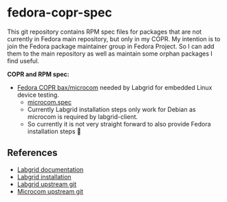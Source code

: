 # fedora-copr-spec

This git repository contains RPM spec files for packages that are not currently in Fedora main repository, but only in my COPR.
My intention is to join the Fedora package maintainer group in Fedora Project.
So I can add them to the main repository as well as maintain some orphan packages I find useful.

**COPR and RPM spec:**

- [Fedora COPR bax/microcom](https://copr.fedorainfracloud.org/coprs/bax/microcom/) needed by Labgrid for embedded Linux device testing.
  - [microcom.spec](microcom.spec)
  - Currently Labgrid installation steps only work for Debian as microcom is required by labgrid-client.
  - So currently it is not very straight forward to also provide Fedora installation steps 🙁

## References

- [Labgrid documentation](https://labgrid.readthedocs.io/en/latest/index.html)
- [Labgrid installation](https://labgrid.readthedocs.io/en/latest/getting_started.html#installation)
- [Labgrid upstream git](https://github.com/labgrid-project/labgrid)
- [Microcom upstream git](https://github.com/pengutronix/microcom)
